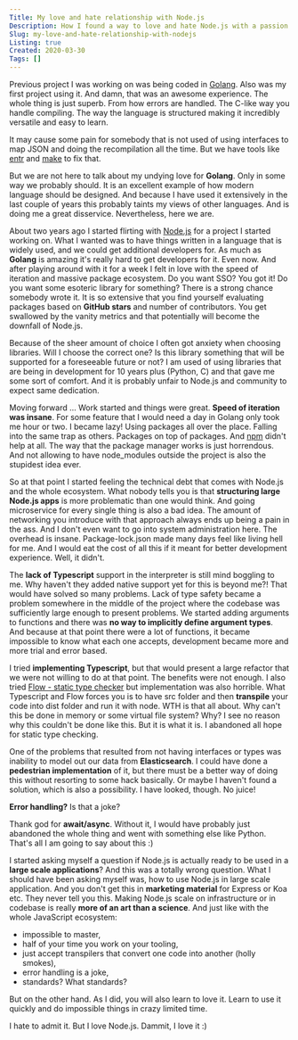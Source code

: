 ```yaml
---
Title: My love and hate relationship with Node.js
Description: How I found a way to love and hate Node.js with a passion
Slug: my-love-and-hate-relationship-with-nodejs
Listing: true
Created: 2020-03-30
Tags: []
---
```


Previous project I was working on was being coded in [Golang](https://golang.org/). Also was my first project using it. And damn, that was an awesome experience. The whole thing is just superb. From how errors are handled. The C-like way you handle compiling. The way the language is structured making it incredibly versatile and easy to learn.

It may cause some pain for somebody that is not used of using interfaces to map JSON and doing the recompilation all the time. But we have tools like [entr](http://eradman.com/entrproject/) and [make](https://www.gnu.org/software/make/) to fix that.

But we are not here to talk about my undying love for **Golang**. Only in some way we probably should. It is an excellent example of how modern language should be designed. And because I have used it extensively in the last couple of years this probably taints my views of other languages. And is doing me a great disservice. Nevertheless, here we are.

About two years ago I started flirting with [Node.js](https://nodejs.org/en/) for a project I started working on. What I wanted was to have things written in a language that is widely used, and we could get additional developers for. As much as **Golang** is amazing it's really hard to get developers for it. Even now. And after playing around with it for a week I felt in love with the speed of iteration and massive package ecosystem. Do you want SSO? You got it! Do you want some esoteric library for something? There is a strong chance somebody wrote it. It is so extensive that you find yourself evaluating packages based on **GitHub stars** and number of contributors. You get swallowed by the vanity metrics and that potentially will become the downfall of Node.js.

Because of the sheer amount of choice I often got anxiety when choosing libraries. Will I choose the correct one? Is this library something that will be supported for a foreseeable future or not? I am used of using libraries that are being in development for 10 years plus (Python, C) and that gave me some sort of comfort. And it is probably unfair to Node.js and community to expect same dedication.

Moving forward ... Work started and things were great. **Speed of iteration was insane**. For some feature that I would need a day in Golang only took me hour or two. I became lazy! Using packages all over the place. Falling into the same trap as others. Packages on top of packages. And [npm](https://www.npmjs.com/) didn't help at all. The way that the package manager works is just horrendous. And not allowing to have node_modules outside the project is also the stupidest idea ever.

So at that point I started feeling the technical debt that comes with Node.js and the whole ecosystem. What nobody tells you is that **structuring large Node.js apps** is more problematic than one would think. And going microservice for every single thing is also a bad idea. The amount of networking you introduce with that approach always ends up being a pain in the ass. And I don't even want to go into system administration here. The overhead is insane. Package-lock.json made many days feel like living hell for me. And I would eat the cost of all this if it meant for better development experience. Well, it didn't.

The **lack of Typescript** support in the interpreter is still mind boggling to me. Why haven't they added native support yet for this is beyond me?! That would have solved so many problems. Lack of type safety became a problem somewhere in the middle of the project where the codebase was sufficiently large enough to present problems. We started adding arguments to functions and there was **no way to implicitly define argument types**. And because at that point there were a lot of functions, it became impossible to know what each one accepts, development became more and more trial and error based.

I tried **implementing Typescript**, but that would present a large refactor that we were not willing to do at that point. The benefits were not enough. I also tried [Flow - static type checker](https://flow.org/) but implementation was also horrible. What Typescript and Flow forces you is to have src folder and then **transpile** your code into dist folder and run it with node. WTH is that all about. Why can't this be done in memory or some virtual file system? Why? I see no reason why this couldn't be done like this. But it is what it is. I abandoned all hope for static type checking.

One of the problems that resulted from not having interfaces or types was inability to model out our data from **Elasticsearch**. I could have done a **pedestrian implementation** of it, but there must be a better way of doing this without resorting to some hack basically. Or maybe I haven't found a solution, which is also a possibility. I have looked, though. No juice!

**Error handling?** Is that a joke?

Thank god for **await/async**. Without it, I would have probably just abandoned the whole thing and went with something else like Python. That's all I am going to say about this :)

I started asking myself a question if Node.js is actually ready to be used in a **large scale applications**? And this was a totally wrong question. What I should have been asking myself was, how to use Node.js in large scale application. And you don't get this in **marketing material** for Express or Koa etc. They never tell you this. Making Node.js scale on infrastructure or in codebase is really **more of an art than a science**. And just like with the whole JavaScript ecosystem:
- impossible to master,
- half of your time you work on your tooling,
- just accept transpilers that convert one code into another (holly smokes),
- error handling is a joke,
- standards? What standards?

But on the other hand. As I did, you will also learn to love it. Learn to use it quickly and do impossible things in crazy limited time.

I hate to admit it. But I love Node.js. Dammit, I love it :)
